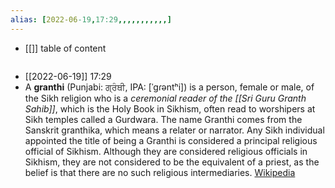 ```yaml
---
alias: [2022-06-19,17:29,,,,,,,,,,,]
---
```

- [[]]
table of content
```toc
```

- [[2022-06-19]] 17:29
- A **granthi** (Punjabi: ਗ੍ਰੰਥੀ, IPA: [ˈɡɾəntʰi]) is a person, female or male, of the Sikh religion who is a *ceremonial reader of the [[Sri Guru Granth Sahib]]*, which is the Holy Book in Sikhism, often read to worshipers at Sikh temples called a Gurdwara. The name Granthi comes from the Sanskrit granthika, which means a relater or narrator. Any Sikh individual appointed the title of being a Granthi is considered a principal religious official of Sikhism. Although they are considered religious officials in Sikhism, they are not considered to be the equivalent of a priest, as the belief is that there are no such religious intermediaries.
[Wikipedia](https://en.wikipedia.org/wiki/Granthi)